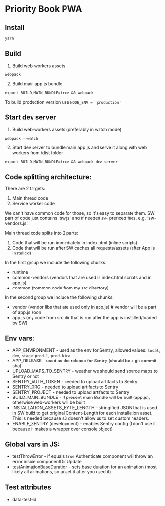 # Priority Book PWA

## Install

```shell
yarn
```

## Build

1. Build web-workers assets

```shell
webpack
```

2. Build main app.js bundle

```
export BUILD_MAIN_BUNDLE=true && webpack
```

To build production version use `NODE_ENV = 'production'`

## Start dev server

1. Build web-workers assets (preferably in watch mode)

```
webpack --watch
```

2. Start dev server to bundle main app.js and serve it along with web workers from /dist folder

```shell
export BUILD_MAIN_BUNDLE=true && webpack-dev-server
```

## Code splitting architecture:

There are 2 targets:
1. Main thread code
2. Service worker code

We can't have common code for those, so it's easy to separate them. SW part of code
just contains 'sw.js' and if needed `sw-` prefixed files, e.g. 'sw-vendors.js'.

Main thread code splits into 2 parts:
1. Code that will be run immediately in index.html (inline scripts)
2. Code that will be run after SW caches all requests/assets (after App is installed)

In the first group we include the following chunks:
* runtime
* common-vendors (vendors that are used in index.html scripts and in app.js)
* common (common code from my src directory)

In the second group we include the following chunks:
* vendor (vendor libs that are used only in app.js) # vendor will be a part of app.js soon
* app.js (my code from src dir that is run after the app is installed/loaded by SW)

## Env vars:

* APP_ENVIRONMENT - used as the env for Sentry, allowed values: `local`, `dev`, `stage`, `prod-l`, `prod-kira`
* APP_RELEASE - used as the release for Sentry (should be a git commit sha)
* UPLOAD_MAPS_TO_SENTRY - weather we should send source maps to Sentry or not
* SENTRY_AUTH_TOKEN - needed to upload artifacts to Sentry
* SENTRY_ORG - needed to upload artifacts to Sentry
* SENTRY_PROJECT - needed to upload artifacts to Sentry
* BUILD_MAIN_BUNDLE - if present main Bundle will be built (app.js), otherwise web-workers will be built
* INSTALLATION_ASSETS_BYTE_LENGTH - stringified JSON that is used in SW build to get original Content-Length for each installation asset. This is needed because s3 doesn't allow us to set custom headers.
* ENABLE_SENTRY (development) - enables Sentry config (I don't use it because it makes a wrapper over console object)

## Global vars in JS:

* testThrowError - if equals `true` Authenticate component will throw an error inside componentDidUpdate
* testAnimationBaseDuration - sets base duration for an animation (most likely all animations, so unset it after you used it)

## Test attributes

* data-test-id
